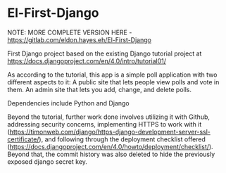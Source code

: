 # El-First-Django

NOTE: MORE COMPLETE VERSION HERE - https://gitlab.com/eldon.hayes.eh/El-First-Django

First Django project based on the existing Django tutorial project at https://docs.djangoproject.com/en/4.0/intro/tutorial01/

As according to the tutorial, this app is a simple poll application with two different aspects to it:
    A public site that lets people view polls and vote in them.
    An admin site that lets you add, change, and delete polls.

Dependencies include Python and Django

Beyond the tutorial, further work done involves utilizing it with Github, addressing security concerns, implementing HTTPS to work with it
(https://timonweb.com/django/https-django-development-server-ssl-certificate/), and following through the deployment checklist offered
(https://docs.djangoproject.com/en/4.0/howto/deployment/checklist/). Beyond that, the commit history was also deleted to hide the previously
exposed django secret key.

